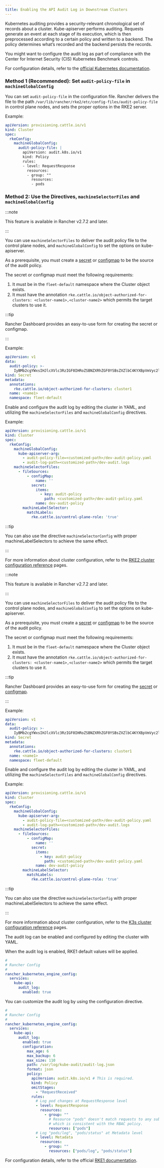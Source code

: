 ```yaml
---
title: Enabling the API Audit Log in Downstream Clusters 
---
```


<head>
  <link rel="canonical" href="https://ranchermanager.docs.rancher.com/how-to-guides/advanced-user-guides/enable-api-audit-log-in-downstream-clusters"/>
</head> 

Kubernetes auditing provides a security-relevant chronological set of records about a cluster. Kube-apiserver performs auditing. Requests generate an event at each stage of its execution, which is then preprocessed according to a certain policy and written to a backend. The policy determines what’s recorded and the backend persists the records.

You might want to configure the audit log as part of compliance with the Center for Internet Security (CIS) Kubernetes Benchmark controls.

For configuration details, refer to the [official Kubernetes documentation](https://kubernetes.io/docs/tasks/debug/debug-cluster/audit/).


<Tabs groupId="k8s-distro">
<TabItem value="RKE2" default>

### Method 1 (Recommended): Set `audit-policy-file` in `machineGlobalConfig`

You can set `audit-policy-file` in the configuration file. Rancher delivers the file to the path `/var/lib/rancher/rke2/etc/config-files/audit-policy-file` in control plane nodes, and sets the proper options in the RKE2 server.

Example:
```yaml
apiVersion: provisioning.cattle.io/v1
kind: Cluster
spec:
  rkeConfig:
    machineGlobalConfig:
      audit-policy-file: |
        apiVersion: audit.k8s.io/v1 
        kind: Policy 
        rules: 
        - level: RequestResponse
          resources:
          - group: ""
            resources: 
            - pods
```

### Method 2: Use the Directives, `machineSelectorFiles` and `machineGlobalConfig`

:::note

This feature is available in Rancher v2.7.2 and later.

:::

You can use `machineSelectorFiles` to deliver the audit policy file to the control plane nodes, and `machineGlobalConfig` to set the options on kube-apiserver.

As a prerequisite, you must create a [secret](../new-user-guides/kubernetes-resources-setup/secrets.md) or [configmap](../new-user-guides/kubernetes-resources-setup/configmaps.md) to be the source of the audit policy.

The secret or configmap must meet the following requirements:

1. It must be in the `fleet-default` namespace where the Cluster object exists.
2. It must have the annotation `rke.cattle.io/object-authorized-for-clusters: <cluster-name1>,<cluster-name2>` which permits the target clusters to use it.

:::tip

Rancher Dashboard provides an easy-to-use form for creating the secret or configmap.

:::

Example:

```yaml
apiVersion: v1
data:
  audit-policy: >-
    IyBMb2cgYWxsIHJlcXVlc3RzIGF0IHRoZSBNZXRhZGF0YSBsZXZlbC4KYXBpVmVyc2lvbjogYXVkaXQuazhzLmlvL3YxCmtpbmQ6IFBvbGljeQpydWxlczoKLSBsZXZlbDogTWV0YWRhdGE=
kind: Secret
metadata:
  annotations:
    rke.cattle.io/object-authorized-for-clusters: cluster1
  name: <name1>
  namespace: fleet-default
```

Enable and configure the audit log by editing the cluster in YAML, and utilizing the `machineSelectorFiles` and `machineGlobalConfig` directives.

Example:

```yaml
apiVersion: provisioning.cattle.io/v1
kind: Cluster
spec:
  rkeConfig:
    machineGlobalConfig:
      kube-apiserver-arg:
        - audit-policy-file=<customized-path>/dev-audit-policy.yaml
        - audit-log-path=<customized-path>/dev-audit.logs
    machineSelectorFiles:
      - fileSources:
          - configMap:
              name: ''
            secret:
              items:
                - key: audit-policy
                  path: <customized-path>/dev-audit-policy.yaml
              name: dev-audit-policy
        machineLabelSelector:
          matchLabels:
            rke.cattle.io/control-plane-role: 'true'
```

:::tip

You can also use the directive `machineSelectorConfig` with proper machineLabelSelectors to achieve the same effect.

:::

For more information about cluster configuration, refer to the [RKE2 cluster configuration reference](../../reference-guides/cluster-configuration/rancher-server-configuration/rke2-cluster-configuration.md) pages.

</TabItem>

<TabItem value="K3s">

:::note

This feature is available in Rancher v2.7.2 and later.

:::

You can use `machineSelectorFiles` to deliver the audit policy file to the control plane nodes, and `machineGlobalConfig` to set the options on kube-apiserver.

As a prerequisite, you must create a [secret](../new-user-guides/kubernetes-resources-setup/secrets.md) or [configmap](../new-user-guides/kubernetes-resources-setup/configmaps.md) to be the source of the audit policy.

The secret or configmap must meet the following requirements:

1. It must be in the `fleet-default` namespace where the Cluster object exists.
2. It must have the annotation `rke.cattle.io/object-authorized-for-clusters: <cluster-name1>,<cluster-name2>` which permits the target clusters to use it.

:::tip

Rancher Dashboard provides an easy-to-use form for creating the [secret](../new-user-guides/kubernetes-resources-setup/secrets.md) or [configmap](../new-user-guides/kubernetes-resources-setup/configmaps.md).

:::

Example:

```yaml
apiVersion: v1
data:
  audit-policy: >-
    IyBMb2cgYWxsIHJlcXVlc3RzIGF0IHRoZSBNZXRhZGF0YSBsZXZlbC4KYXBpVmVyc2lvbjogYXVkaXQuazhzLmlvL3YxCmtpbmQ6IFBvbGljeQpydWxlczoKLSBsZXZlbDogTWV0YWRhdGE=
kind: Secret
metadata:
  annotations:
    rke.cattle.io/object-authorized-for-clusters: cluster1
  name: <name1>
  namespace: fleet-default
```

Enable and configure the audit log by editing the cluster in YAML, and utilizing the `machineSelectorFiles` and `machineGlobalConfig` directives.

Example:

```yaml
apiVersion: provisioning.cattle.io/v1
kind: Cluster
spec:
  rkeConfig:
    machineGlobalConfig:
      kube-apiserver-arg:
        - audit-policy-file=<customized-path>/dev-audit-policy.yaml
        - audit-log-path=<customized-path>/dev-audit.logs
    machineSelectorFiles:
      - fileSources:
          - configMap:
              name: ''
            secret:
              items:
                - key: audit-policy
                  path: <customized-path>/dev-audit-policy.yaml
              name: dev-audit-policy
        machineLabelSelector:
          matchLabels:
            rke.cattle.io/control-plane-role: 'true'
```

:::tip

You can also use the directive `machineSelectorConfig` with proper machineLabelSelectors to achieve the same effect.

:::

For more information about cluster configuration, refer to the [K3s cluster configuration reference](../../reference-guides/cluster-configuration/rancher-server-configuration/k3s-cluster-configuration.md) pages.

</TabItem>

<TabItem value="RKE1">

The audit log can be enabled and configured by editing the cluster with YAML.

When the audit log is enabled, RKE1 default values will be applied.

```yaml
# 
# Rancher Config
# 
rancher_kubernetes_engine_config:
  services:
    kube-api:
      audit_log:
        enabled: true
```

You can customize the audit log by using the configuration directive.

```yaml
# 
# Rancher Config
# 
rancher_kubernetes_engine_config:
  services:
    kube-api:
      audit_log:
        enabled: true
        configuration:
          max_age: 6
          max_backup: 6
          max_size: 110
          path: /var/log/kube-audit/audit-log.json
          format: json
          policy:
            apiVersion: audit.k8s.io/v1 # This is required.
            kind: Policy
            omitStages:
              - "RequestReceived"
            rules:
              # Log pod changes at RequestResponse level
              - level: RequestResponse
                resources:
                  - group: ""
                    # Resource "pods" doesn't match requests to any subresource of pods,
                    # which is consistent with the RBAC policy.
                    resources: ["pods"]
              # Log "pods/log", "pods/status" at Metadata level
              - level: Metadata
                resources:
                  - group: ""
                    resources: ["pods/log", "pods/status"]
```

For configuration details, refer to the official [RKE1 documentation](https://rke.docs.rancher.com/config-options/audit-log).

</TabItem>
</Tabs>

